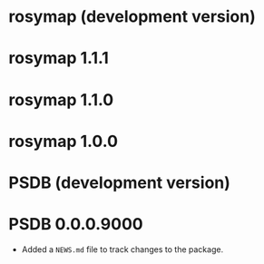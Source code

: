 # rosymap (development version)

# rosymap 1.1.1

# rosymap 1.1.0

# rosymap 1.0.0

# PSDB (development version)

# PSDB 0.0.0.9000

* Added a `NEWS.md` file to track changes to the package.
